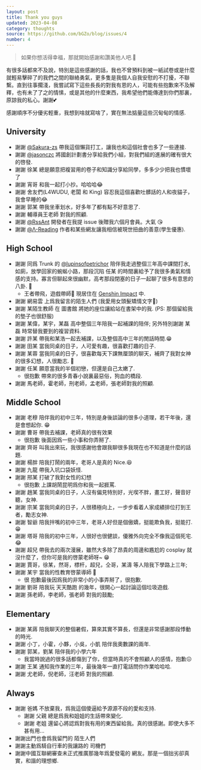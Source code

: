 ```yaml
---
layout: post
title: Thank you guys
updated: 2023-04-08
category: thoughts
source: https://github.com/bGZo/blog/issues/4
number: 4
---
```


<!--title: "我的舊友，我愛你們"-->

> 如果你想活得幸福，那就開始感謝和讚美他人吧.🥰

有很多話都來不及說，特別是這些感謝的話，我也不曾預料到被一紙試卷或是什麼就輕易擊碎了的我們之間的聯絡勇氣，更多隻是我個人自我安慰的不打擾，不聯繫。直到往事擱淺，我嘗試寫下這些長長的對我有恩的人，可能有些抱歉來不及解釋，也有未了了之的情愫，或是其他的什麼東西，我希望他們能傳達到你們那裏，原諒我的私心。謝謝💕

感謝順序不分優劣輕重，我想到啥就寫啥了，實在無法掂量這些沉甸甸的情感.

## University

- 謝謝 [@Sakura-zs](https://github.com/Sakura-zs) 帶我這個懶貨打工，讓我也和這個社會也多了一些連接.
- 謝謝 [@jasonczc](https://github.com/jasonczc) 將國創計劃書分享給我們小組，對我們組的進展的確有很大的啓發.
- 謝謝 徐某 總是願意把複習用的卷子和知識分享給同學，多多少少把我也慣壞了
- 謝謝 宵哥 和我一起打小抄。哈哈哈😂
- 謝謝 舍友們(L4WUDU, 老闆 和 King) 容忍我這個喜歡吐髒話的人和夜貓子，我會早睡的😂
- 謝謝 郭某 帶我坐車划水，好多年了都有點不好意思了.
- 謝謝 輔導員王老師 對我的照顧.
- 謝謝 [@RssAnt](https://rss.anyant.com/) 開發者在我提 issue 後贈我六個月會員。大氣 😘
- 謝謝 [@Λ-Reading](https://rizime.substack.com) 作者和某些網友讓我相信被現世扭曲的善意(學生優惠).

## High School

- 謝謝 同爲 Trunk 的 [@lupinsofpetrichor](https://github.com/lupinsofpetrichor) 陪伴我走過整個三年高中課間打水,  如廁，放學回家的蜿蜒小路，那段沉陷 任某 的時間裏給予了我很多勇氣和情感的支持。寡言但聊起來很幽默，高考那段閉塞的日子一起聊了很多有意思的八卦. 🍻
  - 王者帶飛，遊戲帶師🤣 現居住在 [Genshin Impact](https://ys.mihoyo.com) 中.
- 謝謝 網易雲 上爲我留言的陌生人們 (我愛用女頭髮矯情文字🤡)
- 謝謝 某陌生教師 在 圖書館 將她的座位讓給站在書架中的我. (PS: 那個留給我的墊子也很舒服)
- 謝謝 某偉，某宇，某磊 高中整個三年陪我一起補課的陪伴; 另外特別謝謝 某磊 時常替我要到的複習資料.
- 謝謝 許某 帶我和某浩一起去補課，以及整個高中三年的閒話時間.😁
- 謝謝 田某 當我同桌的日子，人可愛有趣，很喜歡打趣的日子.
- 謝謝 某蓉 當我同桌的日子，很喜歡每天下課無厘頭的聊天，補齊了我對女神的很多幻想，人很勵志. 🤣
- 謝謝 任某 願意當我的半個初戀，但還是自己太嫩了.
  - 很抱歉 帶來的很多青春小說裏最惡俗，狗血的橋段.
- 謝謝 馬老師，霍老師，刑老師，孟老師，張老師對我的照顧.

## Middle School

- 謝謝 老穆 陪伴我的初中三年，特別是身後談論的很多小道理，若干年後，還是會想起你. 😁
- 謝謝 曹哥 帶我去補課，老師真的很有效果
  - 很抱歉 後面因爲一些小事和你弄掰了.
- 謝謝 齊哥 叫我出來玩，我很感謝他會跟我聊很多我現在也不知道是什麼的話題.
- 謝謝 楊胖 陪我打鬧的兩年，老哥人是真的 Nice.😆
- 謝謝 九龍 帶我入坑口袋妖怪.
- 謝謝 邢某 打破了我對女性的幻想
  - 很抱歉 上課胡鬧昆明爲你和我一起捱罵.
- 謝謝 趙某 當我同桌的日子，人沒有偏見特別好，光喫不胖，畫工好，聲音好聽，女神.
- 謝謝 宗某 當我同桌的日子，人很積極向上，一步步看着人家成績排位打到王者，勵志女神.
- 謝謝 智爺 陪我拌嘴的初中三年，老哥人好但是個傲嬌，挺能欺負我，挺能打. 😁
- 謝謝 塔哥 陪我的初中三年，人很好也很健談，優雅外向完全不像我這個死宅. 😂
- 謝謝 超兒 帶我去的兩次漫展，雖然大多除了昂貴的周邊和尷尬的 cosplay 就沒什麼了，但你可是我的啓蒙老師呀~ 😁
- 謝謝 賈哥，徐某，然哥，標杆，超兒，仝哥，某濤 等人陪我下學路上三年;
- 謝謝 某宇 當我的性教育啓蒙導師 🤣
  - 很 抱歉最後因爲我的非常小的小事弄掰了，很抱歉.
- 謝謝 劉哥 陪我玩 天天酷跑 的幾年，很開心一起討論這個垃圾遊戲.
- 謝謝 孫老師，李老師，張老師 對我的鼓勵;

## Elementary

- 謝謝 某蔣 陪我聊天的整個暑假，算來其實不算長，但還是非常感謝那段悸動的時光.
- 謝謝 小丁，小霍，小夥，小吳，小凱 陪伴我奧數課的兩年.
- 謝謝 郭某，劉某 陪伴我的小學六年
  - 我當時說過的很多話都傷到了你，但當時真的不會照顧人的感情，抱歉😖
- 謝謝 王某 通知我作業的三年，最後幾年一直打電話問你作業哈哈哈.
- 謝謝 尤老師，倪老師，汪老師 對我的照顧.

## Always

- 謝謝 爸媽 不放棄我，爲我這個傻逼給予源源不段的愛和支持.
  - 謝謝 父親 總是爲我和姐姐的生話帶來變化.
  - 謝謝 老姐 還留心將認爲對我有用的東西留給我。真的很感謝。即使大多不甚有用...
- 謝謝出門也會爲我留門的 陌生人們
- 謝謝主動爲騎自行車的我讓路的 司機們
- 謝謝中國互聯網審查未正式推廣那幾年爲愛發電的 網友。那是一個拙劣卻真實，和諧的理想鄉.
